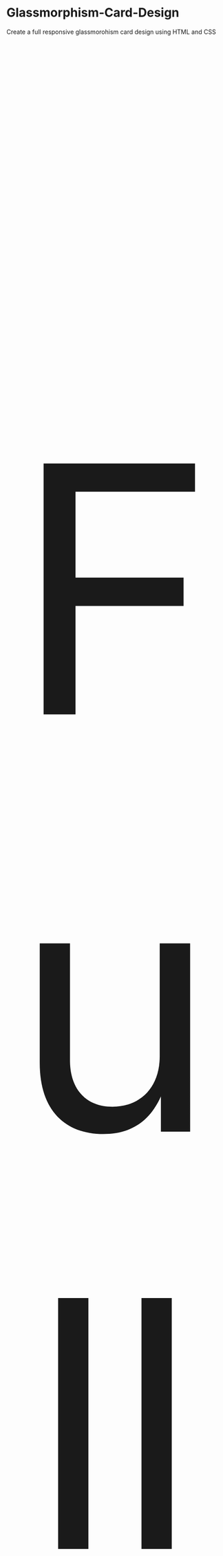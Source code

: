 # Glassmorphism-Card-Design
<p style="text-align: justify;"  align="center">Create a full responsive glassmorohism card design using HTML and CSS</p>

<p style="font-size:50rem;" align="center" >Full Web Page</p>


![FireShot Capture 002 - Card glassmorphism - hrsshopnil github io](https://user-images.githubusercontent.com/89196977/135719881-0dd6eb4d-3364-4eb4-a20a-e5a7e3256295.png)
![mobile (2)](https://user-images.githubusercontent.com/89196977/135719884-7c079422-95ed-4c78-9fef-d7fc68292474.gif)
